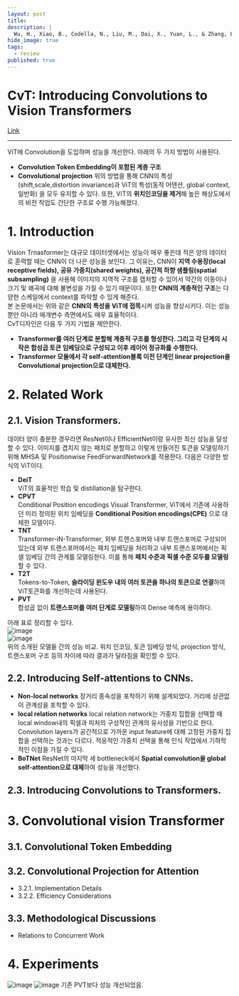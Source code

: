 ```yaml
---
layout: post
title: 
description: |
  Wu, H., Xiao, B., Codella, N., Liu, M., Dai, X., Yuan, L., & Zhang, L. (2021). Cvt: Introducing convolutions to vision transformers. In Proceedings of the IEEE/CVF International Conference on Computer Vision (pp. 22-31).
hide_image: true
tags:
  - review
published: true
---
```


# CvT: Introducing Convolutions to Vision Transformers
[Link](https://arxiv.org/abs/2103.15808)
* * *
ViT에 Convolution을 도입하며 성능을 개선한다. 아래의 두 가지 방법이 사용된다.
* **Convolution Token Embedding이 포함된 계층 구조**
* **Convolutional projection**
위의 방법을 통해 CNN의 특성(shift,scale,distortion invariance)과 ViT의 특성(동적 어텐션, global context,일반화)
을 모두 유지할 수 있다. 또한, ViT의 **위치인코딩을 제거**해 높은 해상도에서의 비전 작업도 간단한 구조로 수행 가능해졌다.

# 1. Introduction
Vision Trnasformer는 대규모 데이터셋에서는 성능이 매우 좋은데 적은 양의 데이터로 훈력할 때는 CNN이 더 나은 성능을 보인다. 그 이유는,
CNN이 **지역 수용장(local receptive fields), 공유 가중치(shared weights), 공간적 하향 샘플링(spatial subsampling)** 을 사용해
이미지의 지역적 구조를 캡처할 수 있어서 약간의 이동이나 크기 및 왜곡에 대해 불변성을 가질 수 있기 때문이다. 또한 **CNN의 계층적인 
구조**는 다양한 스케일에서 context를 파악할 수 있게 해준다.   
본 논문에서는 위와 같은 **CNN의 특성을 ViT에 접목**시켜 성능을 향상시키다. 이는 성능 뿐만 아니라 매개변수 측면에서도 매우 효율적이다.   
CvT디자인은 다음 두 가지 기법을 제안한다.   
* **Transformer를 여러 단계로 분할해 계층적 구조를 형성한다. 그리고 각 단계의 시작은 합성곱 토큰 임베딩으로 구성되고 
이후 레이어 정규화를 수행한다.**
* **Transformer 모듈에서 각 self-attention블록 이전 단계인 linear projection을 Convolutional projection으로 대체한다.**

# 2. Related Work
## 2.1. Vision Transformers.
데이터 양이 충분한 경우라면 ResNet이나 EfficientNet이랑 유사한 최신 성능을 달성할 수 있다. 이미지를 겹치지 않는 패치로 분할하고 
이렇게 만들어진 토큰을 모델링하기 위해 MHSA 및 Positionwise FeedForwardNetwork를 적용한다. 다음은 다양한 방식의 ViT이다.  
* **DeiT**   
ViT의 효율적인 학습 및 distillation을 탐구한다.   
* **CPVT**   
Conditional Position encodings Visual Transformer, ViT에서 기존에 사용하던 미리 정의된 위치 임베딩을 **Conditional 
Position encodings(CPE)** 으로 대체한 모델이다.   
* **TNT**   
Transformer-iN-Transformer, 외부 트랜스포머와 내부 트랜스포머로 구성되어 있는데 외부 트랜스포머에서는 패치 임베딩을 처리하고
내부 트랜스포머에서는 픽셀 임베딩 간의 관계를 모델링한다. 이를 통해 **패치 수준과 픽셀 수준 모두를 모델링** 할 수 있다.   
* **T2T**   
Tokens-to-Token, **슬라이딩 윈도우 내의 여러 토큰을 하나의 토큰으로 연결**하여 ViT토큰화를 개선하는데 사용된다.   
* **PVT**   
합성곱 없이 **트랜스포머를 여러 단계로 모델링**하여 Dense 예측에 용이하다.   
   
아래 표로 정리할 수 있다.   
![image](https://github.com/Udayeon/Udayeon.github.io/assets/69246778/ace0dc06-8de5-487a-b92d-2f3c65c3ab99)   
![image](https://github.com/Udayeon/Udayeon.github.io/assets/69246778/9c6dc06e-3d3d-46cc-b448-af5a17bdd494)   
위의 소개된 모델들 간의 성능 비교. 위치 인코딩, 토큰 임베딩 방식, projection 방식, 트랜스포머 구조 등의 차이에 따라 결과가 달라짐을
확인할 수 있다. 

## 2.2. Introducing Self-attentions to CNNs.
* **Non-local networks**
장거리 종속성을 포착하기 위해 설계되었다. 거리에 상관없이 관계성을 포착할 수 있다.
* **local relation networks**
local relation network는 가중치 집합을 선택할 때 local window내의 픽셀과 피처의 구성적인 관계의 유사성을 기반으로 한다.
Convolution layers가 공간적으로 가까운 input feature에 대해 고정된 가중치 집합을 선택하는 것과는 다르다. 적응적인 가중치 선택을
통해 인식 작업에서 기하학적인 이점을 가질 수 있다. 
* **BoTNet**
ResNet의 마지막 세 bottleneck에서 **Spatial convolution을 global self-attention으로 대체**하여 성능을 개선했다.

## 2.3. Introducing Convolutions to Transformers.

# 3. Convolutional vision Transformer
## 3.1. Convolutional Token Embedding
## 3.2. Convolutional Projection for Attention
* 3.2.1. Implementation Details
* 3.2.2. Efficiency Considerations
## 3.3. Methodological Discussions
* Relations to Concurrent Work
  
# 4. Experiments
![image](https://github.com/Udayeon/Udayeon.github.io/assets/69246778/7540f3cc-160d-493e-948b-bf967d654e07)
![image](https://github.com/Udayeon/Udayeon.github.io/assets/69246778/7f4aa371-1ba0-4f78-aaa6-5d1aefc7f0d6)
기존 PVT보다 성능 개선되었음.
